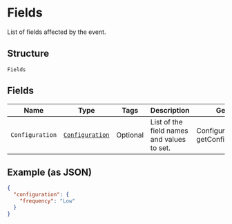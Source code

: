 
# Fields

List of fields affected by the event.

## Structure

`Fields`

## Fields

| Name | Type | Tags | Description | Getter | Setter |
|  --- | --- | --- | --- | --- | --- |
| `Configuration` | [`Configuration`](../../doc/models/configuration.md) | Optional | List of the field names and values to set. | Configuration getConfiguration() | setConfiguration(Configuration configuration) |

## Example (as JSON)

```json
{
  "configuration": {
    "frequency": "Low"
  }
}
```

